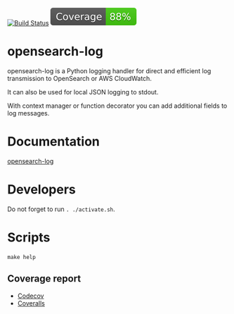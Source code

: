 [![Build Status](https://github.com/andgineer/opensearch-log/workflows/CI/badge.svg)](https://github.com/andgineer/opensearch-log/actions)
[![Coverage](https://raw.githubusercontent.com/andgineer/opensearch-log/python-coverage-comment-action-data/badge.svg)](https://htmlpreview.github.io/?https://github.com/andgineer/opensearch-log/blob/python-coverage-comment-action-data/htmlcov/index.html)
# opensearch-log

opensearch-log is a Python logging handler for direct and efficient log transmission to
OpenSearch or AWS CloudWatch.

It can also be used for local JSON logging to stdout.

With context manager or function decorator you can add additional fields to log messages.

# Documentation

[opensearch-log](https://andgineer.github.io/opensearch-log/en/)

# Developers

Do not forget to run `. ./activate.sh`.

# Scripts
    make help

## Coverage report
* [Codecov](https://app.codecov.io/gh/andgineer/opensearch-log/tree/main/src%2Fopensearch_log)
* [Coveralls](https://coveralls.io/github/andgineer/opensearch-log)

